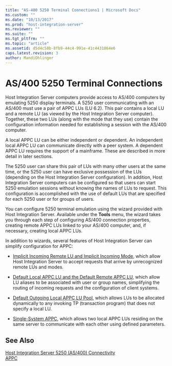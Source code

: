 ```yaml
---
title: "AS-400 5250 Terminal Connections1 | Microsoft Docs"
ms.custom: ""
ms.date: "10/13/2017"
ms.prod: "host-integration-server"
ms.reviewer: ""
ms.suite: ""
ms.tgt_pltfrm: ""
ms.topic: "article"
ms.assetid: d5d4c58b-8fb9-44c4-991e-41c4431864e6
caps.latest.revision: 3
author: MandiOhlinger
---
```

# AS/400 5250 Terminal Connections
Host Integration Server computers provide access to AS/400 computers by emulating 5250 display terminals. A 5250 user communicating with an AS/400 must use a pair of APPC LUs (LU 6.2). This pair contains a local LU and a remote LU (as viewed by the Host Integration Server computer). Together, these two LUs (along with the mode that they use) contain the configuration information needed for establishing a session with the AS/400 computer.  
  
 A local APPC LU can be either independent or dependent. An independent local APPC LU can communicate directly with a peer system. A dependent APPC LU requires the support of a mainframe. These are described in more detail in later sections.  
  
 The 5250 user can share this pair of LUs with many other users at the same time, or the 5250 user can have exclusive possession of the LUs (depending on the Host Integration Server configuration). In addition, Host Integration Server computers can be configured so that users can start 5250 emulation sessions without knowing the names of LUs to request. This configuration is accomplished with the use of default LUs that are specified for each 5250 user or for groups of users.  
  
 You can configure 5250 terminal emulation using the wizard provided with Host Integration Server. Available under the **Tools** menu, the wizard takes you through each step of configuring AS/400 connection properties, creating remote APPC LUs linked to your AS/400 computer, and, if necessary, creating local APPC LUs.  
  
 In addition to wizards, several features of Host Integration Server can simplify configuration for APPC:  
  
-   [Implicit Incoming Remote LU and Implicit Incoming Mode](../core/implicit-incoming-remote-lu-and-implicit-incoming-mode.md), which allow Host Integration Server to accept requests that arrive by unrecognized remote LUs and modes.  
  
-   [Default Local APPC LU and the Default Remote APPC LU](../core/default-local-appc-lu-and-the-default-remote-appc-lu.md), which allow LU aliases to be associated with user or group names, simplifying the routing of incoming requests and the configuration of client systems.  
  
-   [Default Outgoing Local APPC LU Pool](../core/default-outgoing-local-appc-lu-pool.md), which allows LUs to be allocated dynamically to any invoking TP (transaction program) that does not specify a local LU.  
  
-   [Single-System APPC](../core/single-system-appc.md), which allows two local APPC LUs residing on the same server to communicate with each other using defined parameters.  
  
## See Also  
 [Host Integration Server 5250 (AS/400) Connectivity](../core/host-integration-server-5250-as-400-connectivity.md)   
 [APPC](../core/appc.md)